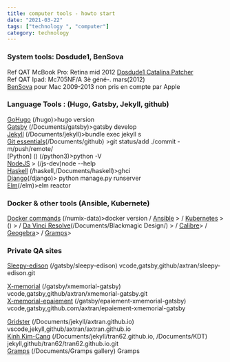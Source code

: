 ```yaml
---
title: computer tools - howto start
date: "2021-03-22"
tags: ["technology ", "computer"]
category: technology
---
```

### System tools: Dosdude1, BenSova
Ref QAT McBook Pro: Retina mid 2012
[Dosdude1 Catalina Patcher](https://www.macrumors.com/how-to/install-macos-catalina-unsupported-mac/)   
Ref QAT Ipad: Mc705NF/A 3è géné-. mars(2012)   
[BenSova](https://www.maxiapple.com/2020/11/patch-logiciel-patched-installer-macos-big-sur-mac-non-supportes.html) pour Mac 2009-2013 non pris en compte par Apple   
### Language Tools : (Hugo, Gatsby, Jekyll, github)
[GoHugo](https://gohugo.io/getting-started/quick-start/) (/hugo)>hugo version   \
[Gatsby](https://www.gatsbyjs.com/docs) (/Documents/gatsby)>gatsby develop\
[Jekyll](https://jekyllrb.com/docs/) (/Documents/jekyll)>bundle exec jekyll s     
[Git essentials](https://gist.github.com/dtelaroli/a17f3d90cd91888380e2d8d51fc00209)(/Documents/github) >git status/add ./commit -m/push/remote/  
[Python] () (/python3)>python -V   
[NodeJS]() > (/js-dev)node --help   
[Haskell]() (/haskell,/Documents/haskell)>ghci   
[Django]()(/django)> python manage.py runserver     
[Elm]()(/elm)>elm reactor   

### Docker & other tools (Ansible, Kubernete)
[Docker commands](https://gist.github.com/tcelestino/d3c6d53a1c72fa2ab81bc039ae81dd1d) (/numix-data)>docker version   /
[Ansible](https://www.paulligocki.com/ansible-essentials/) >   /
[Kubernetes](https://kubernetes.io/fr/docs/concepts/overview/what-is-kubernetes/) > () >  /
[Da Vinci Resolve](https://www.blackmagicdesign.com/fr/products/davinciresolve/)(/Documents/Blackmagic Design/) >   / 
[Calibre](https://calibre-ebook.com/demo)>   /
[Geogebra]()>   /
[Gramps]()>   

### Private QA sites
[Sleepy-edison](https://sleepy-edison.netlify.app/) (/gatsby/sleepy-edison) vcode,gatsby,github/axtran/sleepy-edison.git      

[X-memorial](https://x-memorial.netlify.app/) (/gatsby/xmemorial-gatsby) vcode,gatsby,github/axtran/xmemorial-gatsby.git   
[X-memorial-epaiement](https://epay-xmemorial.netlify.app/) (/gatsby/epaiement-xmemorial-gatsby) vcode,gatsby,github.com/axtran/epaiement-xmemorial-gatsby   

[Gridster](https://axtran.github.io/) (/Documents/jekyll/axtran.github.io) vscode,jekyll,github/axtran/axtran.github.io   
[Kinh Kim-Cang](https://tran62.github.io/) (/Documents/jekyll/tran62.github.io, /Documents/KDT) jekyll,github/tran62/tran62.github.io.git   
[Gramps](https://tran62.github.io/assets/) (/Documents/Gramps gallery) Gramps